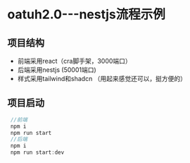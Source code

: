 # oatuh2.0---nestjs流程示例

## 项目结构
+ 前端采用react（cra脚手架，3000端口）
+ 后端采用nestjs (50001端口)
+ 样式采用tailwind和shadcn （用起来感觉还可以，挺方便的）

## 项目启动
```javascript
 //前端
 npm i
 npm run start
 //后端
 npm i
 npm run start:dev
```